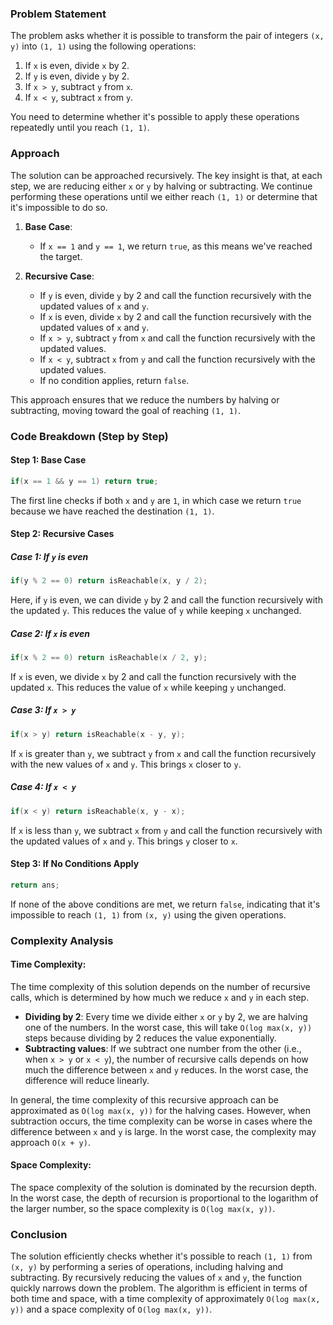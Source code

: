 ### Problem Statement

The problem asks whether it is possible to transform the pair of integers `(x, y)` into `(1, 1)` using the following operations:

1. If `x` is even, divide `x` by 2.
2. If `y` is even, divide `y` by 2.
3. If `x > y`, subtract `y` from `x`.
4. If `x < y`, subtract `x` from `y`.

You need to determine whether it's possible to apply these operations repeatedly until you reach `(1, 1)`.

### Approach

The solution can be approached recursively. The key insight is that, at each step, we are reducing either `x` or `y` by halving or subtracting. We continue performing these operations until we either reach `(1, 1)` or determine that it's impossible to do so.

1. **Base Case**:
   - If `x == 1` and `y == 1`, we return `true`, as this means we've reached the target.

2. **Recursive Case**:
   - If `y` is even, divide `y` by 2 and call the function recursively with the updated values of `x` and `y`.
   - If `x` is even, divide `x` by 2 and call the function recursively with the updated values of `x` and `y`.
   - If `x > y`, subtract `y` from `x` and call the function recursively with the updated values.
   - If `x < y`, subtract `x` from `y` and call the function recursively with the updated values.
   - If no condition applies, return `false`.

This approach ensures that we reduce the numbers by halving or subtracting, moving toward the goal of reaching `(1, 1)`.

### Code Breakdown (Step by Step)

#### Step 1: Base Case
```cpp
if(x == 1 && y == 1) return true;
```
The first line checks if both `x` and `y` are `1`, in which case we return `true` because we have reached the destination `(1, 1)`.

#### Step 2: Recursive Cases
##### Case 1: If `y` is even
```cpp
if(y % 2 == 0) return isReachable(x, y / 2);
```
Here, if `y` is even, we can divide `y` by 2 and call the function recursively with the updated `y`. This reduces the value of `y` while keeping `x` unchanged.

##### Case 2: If `x` is even
```cpp
if(x % 2 == 0) return isReachable(x / 2, y);
```
If `x` is even, we divide `x` by 2 and call the function recursively with the updated `x`. This reduces the value of `x` while keeping `y` unchanged.

##### Case 3: If `x > y`
```cpp
if(x > y) return isReachable(x - y, y);
```
If `x` is greater than `y`, we subtract `y` from `x` and call the function recursively with the new values of `x` and `y`. This brings `x` closer to `y`.

##### Case 4: If `x < y`
```cpp
if(x < y) return isReachable(x, y - x);
```
If `x` is less than `y`, we subtract `x` from `y` and call the function recursively with the updated values of `x` and `y`. This brings `y` closer to `x`.

#### Step 3: If No Conditions Apply
```cpp
return ans;
```
If none of the above conditions are met, we return `false`, indicating that it's impossible to reach `(1, 1)` from `(x, y)` using the given operations.

### Complexity Analysis

#### Time Complexity:
The time complexity of this solution depends on the number of recursive calls, which is determined by how much we reduce `x` and `y` in each step.

- **Dividing by 2**: Every time we divide either `x` or `y` by 2, we are halving one of the numbers. In the worst case, this will take `O(log max(x, y))` steps because dividing by 2 reduces the value exponentially.
- **Subtracting values**: If we subtract one number from the other (i.e., when `x > y` or `x < y`), the number of recursive calls depends on how much the difference between `x` and `y` reduces. In the worst case, the difference will reduce linearly.

In general, the time complexity of this recursive approach can be approximated as `O(log max(x, y))` for the halving cases. However, when subtraction occurs, the time complexity can be worse in cases where the difference between `x` and `y` is large. In the worst case, the complexity may approach `O(x + y)`.

#### Space Complexity:
The space complexity of the solution is dominated by the recursion depth. In the worst case, the depth of recursion is proportional to the logarithm of the larger number, so the space complexity is `O(log max(x, y))`.

### Conclusion

The solution efficiently checks whether it's possible to reach `(1, 1)` from `(x, y)` by performing a series of operations, including halving and subtracting. By recursively reducing the values of `x` and `y`, the function quickly narrows down the problem. The algorithm is efficient in terms of both time and space, with a time complexity of approximately `O(log max(x, y))` and a space complexity of `O(log max(x, y))`.